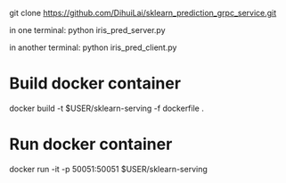 git clone https://github.com/DihuiLai/sklearn_prediction_grpc_service.git


in one terminal: python iris_pred_server.py

in another terminal: python iris_pred_client.py

# Build docker container

docker build -t $USER/sklearn-serving -f dockerfile .

# Run docker container
docker run -it -p 50051:50051  $USER/sklearn-serving